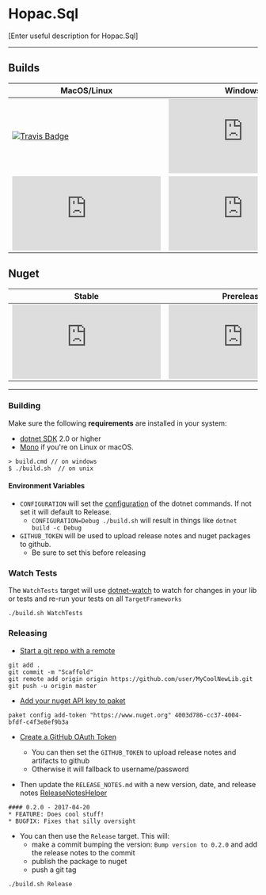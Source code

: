 # Hopac.Sql

[Enter useful description for Hopac.Sql]

---

## Builds

MacOS/Linux | Windows
--- | ---
[![Travis Badge](https://travis-ci.org/TheAngryByrd/Hopac.Sql.svg?branch=master)](https://travis-ci.org/TheAngryByrd/Hopac.Sql) | [![Build status](https://ci.appveyor.com/api/projects/status/github/TheAngryByrd/Hopac.Sql?svg=true)](https://ci.appveyor.com/project/TheAngryByrd/Hopac.Sql)
[![Build History](https://buildstats.info/travisci/chart/TheAngryByrd/Hopac.Sql)](https://travis-ci.org/TheAngryByrd/Hopac.Sql/builds) | [![Build History](https://buildstats.info/appveyor/chart/TheAngryByrd/Hopac.Sql)](https://ci.appveyor.com/project/TheAngryByrd/Hopac.Sql)  


## Nuget 

Stable | Prerelease
--- | ---
[![NuGet Badge](https://buildstats.info/nuget/Hopac.Sql)](https://www.nuget.org/packages/Hopac.Sql/) | [![NuGet Badge](https://buildstats.info/nuget/Hopac.Sql?includePreReleases=true)](https://www.nuget.org/packages/Hopac.Sql/)

---

### Building


Make sure the following **requirements** are installed in your system:

* [dotnet SDK](https://www.microsoft.com/net/download/core) 2.0 or higher
* [Mono](http://www.mono-project.com/) if you're on Linux or macOS.

```
> build.cmd // on windows
$ ./build.sh  // on unix
```

#### Environment Variables

* `CONFIGURATION` will set the [configuration](https://docs.microsoft.com/en-us/dotnet/core/tools/dotnet-build?tabs=netcore2x#options) of the dotnet commands.  If not set it will default to Release.
  * `CONFIGURATION=Debug ./build.sh` will result in things like `dotnet build -c Debug`
* `GITHUB_TOKEN` will be used to upload release notes and nuget packages to github.
  * Be sure to set this before releasing

### Watch Tests

The `WatchTests` target will use [dotnet-watch](https://github.com/aspnet/Docs/blob/master/aspnetcore/tutorials/dotnet-watch.md) to watch for changes in your lib or tests and re-run your tests on all `TargetFrameworks`

```
./build.sh WatchTests
```

### Releasing
* [Start a git repo with a remote](https://help.github.com/articles/adding-an-existing-project-to-github-using-the-command-line/)

```
git add .
git commit -m "Scaffold"
git remote add origin origin https://github.com/user/MyCoolNewLib.git
git push -u origin master
```

* [Add your nuget API key to paket](https://fsprojects.github.io/Paket/paket-config.html#Adding-a-NuGet-API-key)

```
paket config add-token "https://www.nuget.org" 4003d786-cc37-4004-bfdf-c4f3e8ef9b3a
```

* [Create a GitHub OAuth Token](https://help.github.com/articles/creating-a-personal-access-token-for-the-command-line/)
    * You can then set the `GITHUB_TOKEN` to upload release notes and artifacts to github
    * Otherwise it will fallback to username/password


* Then update the `RELEASE_NOTES.md` with a new version, date, and release notes [ReleaseNotesHelper](https://fsharp.github.io/FAKE/apidocs/fake-releasenoteshelper.html)

```
#### 0.2.0 - 2017-04-20
* FEATURE: Does cool stuff!
* BUGFIX: Fixes that silly oversight
```

* You can then use the `Release` target.  This will:
    * make a commit bumping the version:  `Bump version to 0.2.0` and add the release notes to the commit
    * publish the package to nuget
    * push a git tag

```
./build.sh Release
```
